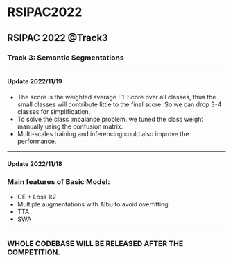 # RSIPAC2022
RSIPAC 2022 @Track3
---
### Track 3: Semantic Segmentations
---
#### Update 2022/11/19
- The score is the weighted average F1-Score over all classes, thus the small classes will contribute little to the final score. So we can drop 3-4 classes for simplification.
- To solve the class imbalance problem, we tuned the class weight manually using the confusion matrix.
- Multi-scales training and inferencing could also improve the performance.


---
#### Update 2022/11/18
### Main features of Basic Model:
- CE + Loss 1:2
- Multiple augmentations with Albu to avoid overfitting
- TTA
- SWA 

---

### WHOLE CODEBASE WILL BE RELEASED AFTER THE COMPETITION.
